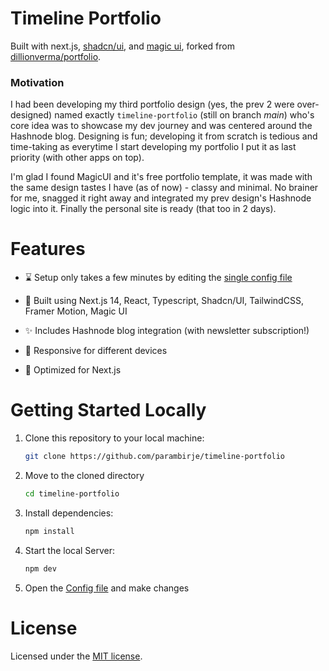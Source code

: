 # Timeline Portfolio

Built with next.js, [shadcn/ui](https://ui.shadcn.com/), and [magic ui](https://magicui.design/), forked from [dillionverma/portfolio](https://github.com/dillionverma/portfolio).

### Motivation

I had been developing my third portfolio design (yes, the prev 2 were over-designed) named exactly `timeline-portfolio` (still on branch _main_) who's core idea was to showcase my dev journey and was centered around the Hashnode blog. Designing is fun; developing it from scratch is tedious and time-taking as everytime I start developing my portfolio I put it as last priority (with other apps on top).

I'm glad I found MagicUI and it's free portfolio template, it was made with the same design tastes I have (as of now) - classy and minimal. No brainer for me, snagged it right away and integrated my prev design's Hashnode logic into it. Finally the personal site is ready (that too in 2 days).

# Features

- ⌛ Setup only takes a few minutes by editing the [single config file](./src/data/resume.tsx)
- 💪 Built using Next.js 14, React, Typescript, Shadcn/UI, TailwindCSS, Framer Motion, Magic UI

- ✨ Includes Hashnode blog integration (with newsletter subscription!)
- 📱 Responsive for different devices
- 🚀 Optimized for Next.js

# Getting Started Locally

1. Clone this repository to your local machine:

   ```bash
   git clone https://github.com/parambirje/timeline-portfolio
   ```

2. Move to the cloned directory

   ```bash
   cd timeline-portfolio
   ```

3. Install dependencies:

   ```bash
   npm install
   ```

4. Start the local Server:

   ```bash
   npm dev
   ```

5. Open the [Config file](./src/data/resume.tsx) and make changes

# License

Licensed under the [MIT license](https://github.com/parambirje/timeline-portfolio/blob/v2/LICENSE.md).
